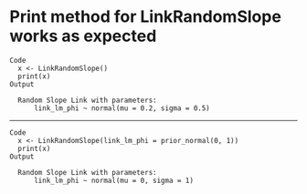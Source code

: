 # Print method for LinkRandomSlope works as expected

    Code
      x <- LinkRandomSlope()
      print(x)
    Output
      
      Random Slope Link with parameters:
          link_lm_phi ~ normal(mu = 0.2, sigma = 0.5)
      

---

    Code
      x <- LinkRandomSlope(link_lm_phi = prior_normal(0, 1))
      print(x)
    Output
      
      Random Slope Link with parameters:
          link_lm_phi ~ normal(mu = 0, sigma = 1)
      

